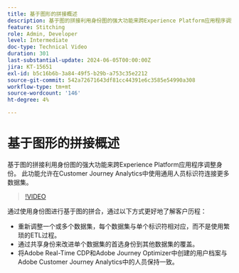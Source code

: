 ```yaml
---
title: 基于图形的拼接概述
description: 基于图的拼接利用身份图的强大功能来跨Experience Platform应用程序调整身份。 此功能允许在Customer Journey Analytics中使用通用人员标识符连接更多数据集。
feature: Stitching
role: Admin, Developer
level: Intermediate
doc-type: Technical Video
duration: 301
last-substantial-update: 2024-06-05T00:00:00Z
jira: KT-15651
exl-id: b5c16b6b-3a84-49f5-b29b-a753c35e2212
source-git-commit: 542a72671643df81cc44391e6c3585e54990a308
workflow-type: tm+mt
source-wordcount: '146'
ht-degree: 4%

---
```


# 基于图形的拼接概述

基于图的拼接利用身份图的强大功能来跨Experience Platform应用程序调整身份。 此功能允许在Customer Journey Analytics中使用通用人员标识符连接更多数据集。

>[!VIDEO](https://video.tv.adobe.com/v/3448726/?learn=on&captions=chi_hans)

通过使用身份图进行基于图的拼合，通过以下方式更好地了解客户历程：

* 重新调整一个或多个数据集，每个数据集与单个标识符相对应，而不是使用繁琐的ETL过程。
* 通过共享身份来改进单个数据集的首选身份到其他数据集的覆盖。
* 将Adobe Real-Time CDP和Adobe Journey Optimizer中创建的用户档案与Adobe Customer Journey Analytics中的人员保持一致。
